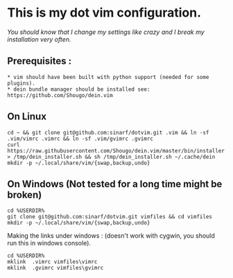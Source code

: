 This is my dot vim configuration.
========

*You should know that I change my settings like crazy and I break my installation very often.*

## Prerequisites : 
	* vim should have been built with python support (needed for some plugins).
	* dein bundle manager should be installed see: https://github.com/Shougo/dein.vim

## On Linux 
```shell
cd ~ && git clone git@github.com:sinarf/dotvim.git .vim && ln -sf .vim/vimrc .vimrc && ln -sf .vim/gvimrc .gvimrc 
curl https://raw.githubusercontent.com/Shougo/dein.vim/master/bin/installer.sh > /tmp/dein_installer.sh && sh /tmp/dein_installer.sh ~/.cache/dein
mkdir -p ~/.local/share/vim/{swap,backup,undo}
```

## On Windows  (Not tested for a long time might be broken)

```shell
cd %USERDIR% 
git clone git@github.com:sinarf/dotvim.git vimfiles && cd vimfiles 
mkdir -p ~/.local/share/vim/{swap,backup,undo}
```
Making the links under windows : (doesn't work with cygwin, you should run this in windows console). 
```
cd %USERDIR%
mklink  .vimrc vimfiles\vimrc
mklink  .gvimrc vimfiles\gvimrc
```
